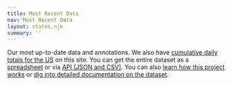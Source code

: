 ```yaml
---
title: Most Recent Data
nav: Most Recent Data
layout: states.njk
summary: ''
---
```

Our most up-to-date data and annotations. [](https://docs.google.com/spreadsheets/u/2/d/e/2PACX-1vRwAqp96T9sYYq2-i7Tj0pvTf6XVHjDSMIKBdZHXiCGGdNC0ypEU9NbngS8mxea55JuCFuua1MUeOj5/pubhtml)We also have [cumulative daily totals for the US](https://covidtracking.com/us-daily/) on this site. You can get the entire dataset as a [spreadsheet](https://docs.google.com/spreadsheets/u/2/d/e/2PACX-1vRwAqp96T9sYYq2-i7Tj0pvTf6XVHjDSMIKBdZHXiCGGdNC0ypEU9NbngS8mxea55JuCFuua1MUeOj5/pubhtml) or via [API (JSON and CSV)](https://covidtracking.com/api/). You can also [learn how this project works](https://covidtracking.com/about-tracker/) or [dig into detailed documentation on the dataset](https://covidtracking.com/newsroom-expert-faq/).
